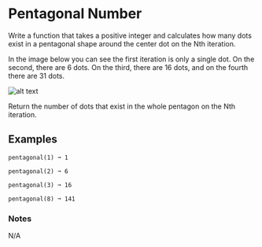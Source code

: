 # Pentagonal Number

Write a function that takes a positive integer and calculates how many dots exist in a pentagonal shape around the center dot on the Nth iteration.

In the image below you can see the first iteration is only a single dot. On the second, there are 6 dots. On the third, there are 16 dots, and on the fourth there are 31 dots.

![alt text](https://edabit-challenges.s3.amazonaws.com/pentagonal_number.png "Pentagonal Number")

Return the number of dots that exist in the whole pentagon on the Nth iteration.
## Examples

```
pentagonal(1) ➞ 1

pentagonal(2) ➞ 6

pentagonal(3) ➞ 16

pentagonal(8) ➞ 141
```

### Notes

N/A